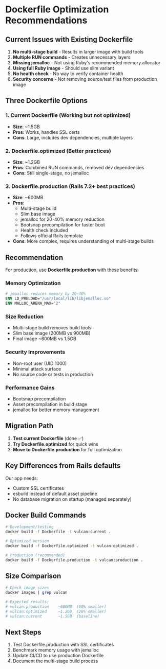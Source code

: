 # Dockerfile Optimization Recommendations

## Current Issues with Existing Dockerfile

1. **No multi-stage build** - Results in larger image with build tools
2. **Multiple RUN commands** - Creates unnecessary layers
3. **Missing jemalloc** - Not using Ruby's recommended memory allocator
4. **Using full Ruby image** - Should use slim variant
5. **No health check** - No way to verify container health
6. **Security concerns** - Not removing source/test files from production image

## Three Dockerfile Options

### 1. Current Dockerfile (Working but not optimized)
- **Size**: ~1.5GB
- **Pros**: Works, handles SSL certs
- **Cons**: Large, includes dev dependencies, multiple layers

### 2. Dockerfile.optimized (Better practices)
- **Size**: ~1.2GB
- **Pros**: Combined RUN commands, removed dev dependencies
- **Cons**: Still single-stage, no jemalloc

### 3. Dockerfile.production (Rails 7.2+ best practices)
- **Size**: ~600MB
- **Pros**:
  - Multi-stage build
  - Slim base image
  - jemalloc for 20-40% memory reduction
  - Bootsnap precompilation for faster boot
  - Health check included
  - Follows official Rails template
- **Cons**: More complex, requires understanding of multi-stage builds

## Recommendation

For production, use **Dockerfile.production** with these benefits:

### Memory Optimization
```dockerfile
# jemalloc reduces memory by 20-40%
ENV LD_PRELOAD="/usr/local/lib/libjemalloc.so"
ENV MALLOC_ARENA_MAX="2"
```

### Size Reduction
- Multi-stage build removes build tools
- Slim base image (200MB vs 900MB)
- Final image ~600MB vs 1.5GB

### Security Improvements
- Non-root user (UID 1000)
- Minimal attack surface
- No source code or tests in production

### Performance Gains
- Bootsnap precompilation
- Asset precompilation in build stage
- jemalloc for better memory management

## Migration Path

1. **Test current Dockerfile** (done ✅)
2. **Try Dockerfile.optimized** for quick wins
3. **Move to Dockerfile.production** for full optimization

## Key Differences from Rails defaults

Our app needs:
- Custom SSL certificates
- esbuild instead of default asset pipeline
- No database migration on startup (managed separately)

## Docker Build Commands

```bash
# Development/testing
docker build -f Dockerfile -t vulcan:current .

# Optimized version
docker build -f Dockerfile.optimized -t vulcan:optimized .

# Production (recommended)
docker build -f Dockerfile.production -t vulcan:production .
```

## Size Comparison

```bash
# Check image sizes
docker images | grep vulcan

# Expected results:
# vulcan:production    ~600MB  (60% smaller)
# vulcan:optimized     ~1.2GB  (20% smaller)
# vulcan:current       ~1.5GB  (baseline)
```

## Next Steps

1. Test Dockerfile.production with SSL certificates
2. Benchmark memory usage with jemalloc
3. Update CI/CD to use production Dockerfile
4. Document the multi-stage build process